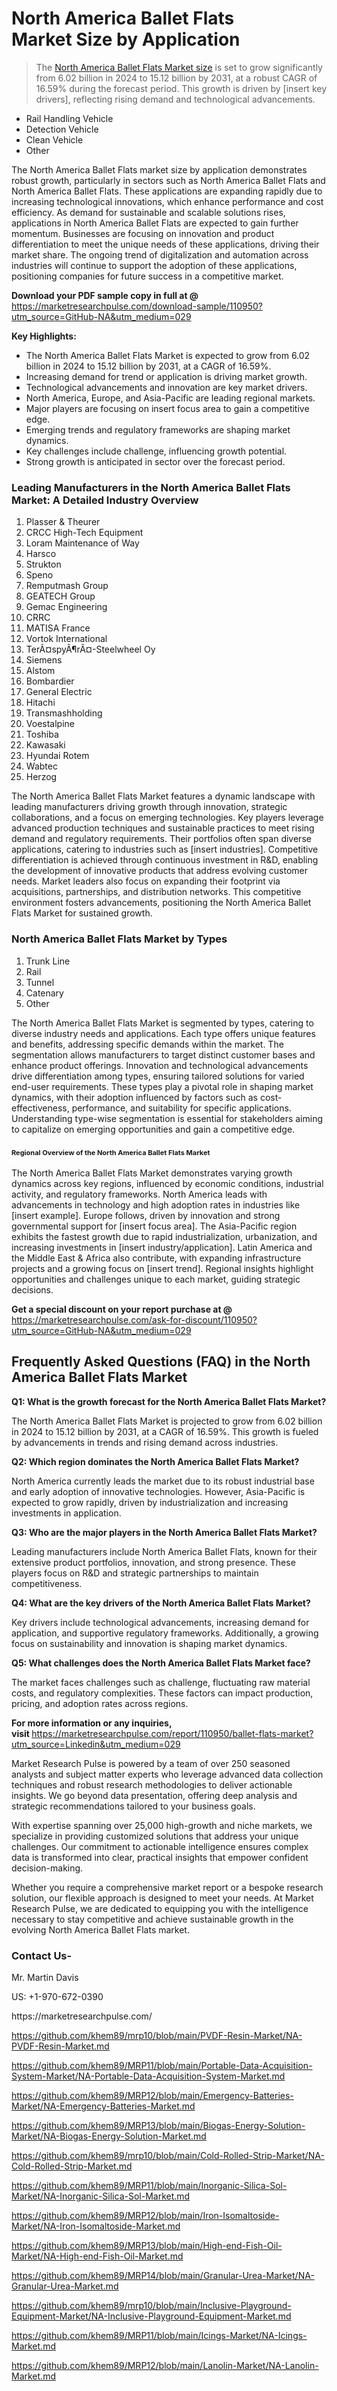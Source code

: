 <h1>North America Ballet Flats Market&nbsp;Size by Application</h1><blockquote><p>The <a href="https://marketresearchpulse.com/download-sample/110950?utm_source=GitHub-NA&amp;utm_medium=029">North America Ballet Flats Market size</a> is set to grow significantly from 6.02 billion in 2024 to 15.12 billion by 2031, at a robust CAGR of 16.59% during the forecast period. This growth is driven by [insert key drivers], reflecting rising demand and technological advancements.</p></blockquote><ul><li>Rail Handling Vehicle<li> Detection Vehicle<li> Clean Vehicle<li> Other</li></ul><p>The North America Ballet Flats market size by application demonstrates robust growth, particularly in sectors such as North America Ballet Flats and North America Ballet Flats. These applications are expanding rapidly due to increasing technological innovations, which enhance performance and cost efficiency. As demand for sustainable and scalable solutions rises, applications in North America Ballet Flats are expected to gain further momentum. Businesses are focusing on innovation and product differentiation to meet the unique needs of these applications, driving their market share. The ongoing trend of digitalization and automation across industries will continue to support the adoption of these applications, positioning companies for future success in a competitive market.</p><p><strong>Download your PDF sample copy in full at @ </strong><a href="https://marketresearchpulse.com/download-sample/110950?utm_source=GitHub-NA&amp;utm_medium=029">https://marketresearchpulse.com/download-sample/110950?utm_source=GitHub-NA&amp;utm_medium=029</a></p><p><strong>Key Highlights: </strong></p><ul><li>The North America Ballet Flats Market is expected to grow from 6.02 billion in 2024 to 15.12 billion by 2031, at a CAGR of 16.59%.</li><li>Increasing demand for trend or application is driving market growth.</li><li>Technological advancements and innovation are key market drivers.</li><li>North America, Europe, and Asia-Pacific are leading regional markets.</li><li>Major players are focusing on insert focus area to gain a competitive edge.</li><li>Emerging trends and regulatory frameworks are shaping market dynamics.</li><li>Key challenges include challenge, influencing growth potential.</li><li>Strong growth is anticipated in sector over the forecast period.</li></ul><h3>Leading Manufacturers in the North America Ballet Flats Market: A Detailed Industry Overview</h3><ol><li>Plasser & Theurer</li><li>CRCC High-Tech Equipment</li><li>Loram Maintenance of Way</li><li>Harsco</li><li>Strukton</li><li>Speno</li><li>Remputmash Group</li><li>GEATECH Group</li><li>Gemac Engineering</li><li>CRRC</li><li>MATISA France</li><li>Vortok International</li><li>TerÃ¤spyÃ¶rÃ¤-Steelwheel Oy</li><li>Siemens</li><li>Alstom</li><li>Bombardier</li><li>General Electric</li><li>Hitachi</li><li>Transmashholding</li><li>Voestalpine</li><li>Toshiba</li><li>Kawasaki</li><li>Hyundai Rotem</li><li>Wabtec</li><li>Herzog</li></ol><div class="flex max-w-full flex-col flex-grow"><div class="min-h-8 text-message flex w-full flex-col items-end gap-2 whitespace-normal break-words [.text-message+&amp;]:mt-5" dir="auto" data-message-author-role="assistant" data-message-id="fd8432e4-4910-450d-b182-61b7bfb0a01f" data-message-model-slug="gpt-4o"><div class="flex w-full flex-col gap-1 empty:hidden first:pt-[3px]"><div class="markdown prose w-full break-words dark:prose-invert light"><p>The North America Ballet Flats Market features a dynamic landscape with leading manufacturers driving growth through innovation, strategic collaborations, and a focus on emerging technologies. Key players leverage advanced production techniques and sustainable practices to meet rising demand and regulatory requirements. Their portfolios often span diverse applications, catering to industries such as [insert industries]. Competitive differentiation is achieved through continuous investment in R&amp;D, enabling the development of innovative products that address evolving customer needs. Market leaders also focus on expanding their footprint via acquisitions, partnerships, and distribution networks. This competitive environment fosters advancements, positioning the North America Ballet Flats Market for sustained growth.</p></div></div></div></div><h3>North America Ballet Flats Market by Types</h3><ol><li>Trunk Line<li> Rail<li> Tunnel<li> Catenary<li> Other</li></ol><div class="flex max-w-full flex-col flex-grow"><div class="min-h-8 text-message flex w-full flex-col items-end gap-2 whitespace-normal break-words [.text-message+&amp;]:mt-5" dir="auto" data-message-author-role="assistant" data-message-id="084470be-0bb7-4664-bddf-5156b4f41249" data-message-model-slug="gpt-4o-mini"><div class="flex w-full flex-col gap-1 empty:hidden first:pt-[3px]"><div class="markdown prose w-full break-words dark:prose-invert light"><p>The North America Ballet Flats Market is segmented by types, catering to diverse industry needs and applications. Each type offers unique features and benefits, addressing specific demands within the market. The segmentation allows manufacturers to target distinct customer bases and enhance product offerings. Innovation and technological advancements drive differentiation among types, ensuring tailored solutions for varied end-user requirements. These types play a pivotal role in shaping market dynamics, with their adoption influenced by factors such as cost-effectiveness, performance, and suitability for specific applications. Understanding type-wise segmentation is essential for stakeholders aiming to capitalize on emerging opportunities and gain a competitive edge.</p></div></div></div></div><h3><span style="font-size: 11px;">Regional Overview of the North America Ballet Flats Market</span></h3><div class="flex max-w-full flex-col flex-grow"><div class="min-h-8 text-message flex w-full flex-col items-end gap-2 whitespace-normal break-words [.text-message+&amp;]:mt-5" dir="auto" data-message-author-role="assistant" data-message-id="e9038762-ce64-4e30-91c9-9bd413514231" data-message-model-slug="gpt-4o-mini"><div class="flex w-full flex-col gap-1 empty:hidden first:pt-[3px]"><div class="markdown prose w-full break-words dark:prose-invert light"><p>The North America Ballet Flats Market demonstrates varying growth dynamics across key regions, influenced by economic conditions, industrial activity, and regulatory frameworks. North America leads with advancements in technology and high adoption rates in industries like [insert example]. Europe follows, driven by innovation and strong governmental support for [insert focus area]. The Asia-Pacific region exhibits the fastest growth due to rapid industrialization, urbanization, and increasing investments in [insert industry/application]. Latin America and the Middle East &amp; Africa also contribute, with expanding infrastructure projects and a growing focus on [insert trend]. Regional insights highlight opportunities and challenges unique to each market, guiding strategic decisions.</p></div></div></div></div><p><strong>Get a special discount on your report purchase at @ </strong><a href="https://marketresearchpulse.com/ask-for-discount/110950?utm_source=GitHub-NA&amp;utm_medium=029">https://marketresearchpulse.com/ask-for-discount/110950?utm_source=GitHub-NA&amp;utm_medium=029</a></p><h2>Frequently Asked Questions (FAQ) in the North America Ballet Flats Market</h2><p><strong>Q1: What is the growth forecast for the North America Ballet Flats Market?</strong></p><p>The North America Ballet Flats Market is projected to grow from 6.02 billion in 2024 to 15.12 billion by 2031, at a CAGR of 16.59%. This growth is fueled by advancements in trends and rising demand across industries.</p><p><strong>Q2: Which region dominates the North America Ballet Flats Market?</strong></p><p>North America currently leads the market due to its robust industrial base and early adoption of innovative technologies. However, Asia-Pacific is expected to grow rapidly, driven by industrialization and increasing investments in application.</p><p><strong>Q3: Who are the major players in the North America Ballet Flats Market?</strong></p><p>Leading manufacturers include North America Ballet Flats, known for their extensive product portfolios, innovation, and strong presence. These players focus on R&amp;D and strategic partnerships to maintain competitiveness.</p><p><strong>Q4: What are the key drivers of the North America Ballet Flats Market?</strong></p><p>Key drivers include technological advancements, increasing demand for application, and supportive regulatory frameworks. Additionally, a growing focus on sustainability and innovation is shaping market dynamics.</p><p><strong>Q5: What challenges does the North America Ballet Flats Market face?</strong></p><p>The market faces challenges such as challenge, fluctuating raw material costs, and regulatory complexities. These factors can impact production, pricing, and adoption rates across regions.</p><p><strong>For more information or any inquiries, visit&nbsp;</strong><a href="https://marketresearchpulse.com/report/110950/ballet-flats-market?utm_source=Linkedin&utm_medium=029">https://marketresearchpulse.com/report/110950/ballet-flats-market?utm_source=Linkedin&utm_medium=029</a></p><p>Market Research Pulse is powered by a team of over 250 seasoned analysts and subject matter experts who leverage advanced data collection techniques and robust research methodologies to deliver actionable insights. We go beyond data presentation, offering deep analysis and strategic recommendations tailored to your business goals.</p><p>With expertise spanning over 25,000 high-growth and niche markets, we specialize in providing customized solutions that address your unique challenges. Our commitment to actionable intelligence ensures complex data is transformed into clear, practical insights that empower confident decision-making.</p><p>Whether you require a comprehensive market report or a bespoke research solution, our flexible approach is designed to meet your needs. At Market Research Pulse, we are dedicated to equipping you with the intelligence necessary to stay competitive and achieve sustainable growth in the evolving North America Ballet Flats market.</p><h3><strong>Contact Us-</strong></h3><p>Mr. Martin Davis</p><p>US: +1-970-672-0390</p><p>https://marketresearchpulse.com/</p><p><a href="https://github.com/khem89/mrp10/blob/main/PVDF-Resin-Market/NA-PVDF-Resin-Market.md">https://github.com/khem89/mrp10/blob/main/PVDF-Resin-Market/NA-PVDF-Resin-Market.md</a></p><p><a href="https://github.com/khem89/MRP11/blob/main/Portable-Data-Acquisition-System-Market/NA-Portable-Data-Acquisition-System-Market.md">https://github.com/khem89/MRP11/blob/main/Portable-Data-Acquisition-System-Market/NA-Portable-Data-Acquisition-System-Market.md</a></p><p><a href="https://github.com/khem89/MRP12/blob/main/Emergency-Batteries-Market/NA-Emergency-Batteries-Market.md">https://github.com/khem89/MRP12/blob/main/Emergency-Batteries-Market/NA-Emergency-Batteries-Market.md</a></p><p><a href="https://github.com/khem89/MRP13/blob/main/Biogas-Energy-Solution-Market/NA-Biogas-Energy-Solution-Market.md">https://github.com/khem89/MRP13/blob/main/Biogas-Energy-Solution-Market/NA-Biogas-Energy-Solution-Market.md</a></p><p><a href="https://github.com/khem89/mrp10/blob/main/Cold-Rolled-Strip-Market/NA-Cold-Rolled-Strip-Market.md">https://github.com/khem89/mrp10/blob/main/Cold-Rolled-Strip-Market/NA-Cold-Rolled-Strip-Market.md</a></p><p><a href="https://github.com/khem89/MRP11/blob/main/Inorganic-Silica-Sol-Market/NA-Inorganic-Silica-Sol-Market.md">https://github.com/khem89/MRP11/blob/main/Inorganic-Silica-Sol-Market/NA-Inorganic-Silica-Sol-Market.md</a></p><p><a href="https://github.com/khem89/MRP12/blob/main/Iron-Isomaltoside-Market/NA-Iron-Isomaltoside-Market.md">https://github.com/khem89/MRP12/blob/main/Iron-Isomaltoside-Market/NA-Iron-Isomaltoside-Market.md</a></p><p><a href="https://github.com/khem89/MRP13/blob/main/High-end-Fish-Oil-Market/NA-High-end-Fish-Oil-Market.md">https://github.com/khem89/MRP13/blob/main/High-end-Fish-Oil-Market/NA-High-end-Fish-Oil-Market.md</a></p><p><a href="https://github.com/khem89/MRP14/blob/main/Granular-Urea-Market/NA-Granular-Urea-Market.md">https://github.com/khem89/MRP14/blob/main/Granular-Urea-Market/NA-Granular-Urea-Market.md</a></p><p><a href="https://github.com/khem89/mrp10/blob/main/Inclusive-Playground-Equipment-Market/NA-Inclusive-Playground-Equipment-Market.md">https://github.com/khem89/mrp10/blob/main/Inclusive-Playground-Equipment-Market/NA-Inclusive-Playground-Equipment-Market.md</a></p><p><a href="https://github.com/khem89/MRP11/blob/main/Icings-Market/NA-Icings-Market.md">https://github.com/khem89/MRP11/blob/main/Icings-Market/NA-Icings-Market.md</a></p><p><a href="https://github.com/khem89/MRP12/blob/main/Lanolin-Market/NA-Lanolin-Market.md">https://github.com/khem89/MRP12/blob/main/Lanolin-Market/NA-Lanolin-Market.md</a></p>
